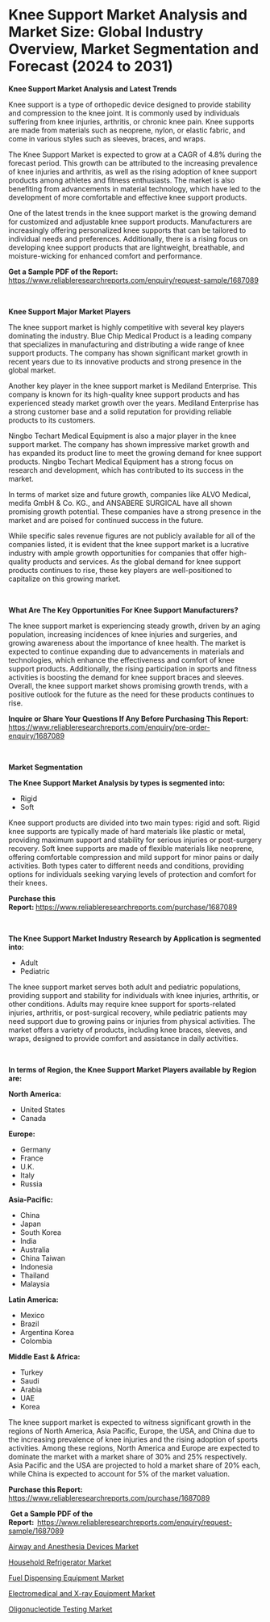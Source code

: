 <p><h1>Knee Support Market Analysis and Market Size: Global Industry Overview, Market Segmentation and Forecast (2024 to 2031)</h1></p><p><strong>Knee Support Market Analysis and Latest Trends</strong></p>
<p><p>Knee support is a type of orthopedic device designed to provide stability and compression to the knee joint. It is commonly used by individuals suffering from knee injuries, arthritis, or chronic knee pain. Knee supports are made from materials such as neoprene, nylon, or elastic fabric, and come in various styles such as sleeves, braces, and wraps.</p><p>The Knee Support Market is expected to grow at a CAGR of 4.8% during the forecast period. This growth can be attributed to the increasing prevalence of knee injuries and arthritis, as well as the rising adoption of knee support products among athletes and fitness enthusiasts. The market is also benefiting from advancements in material technology, which have led to the development of more comfortable and effective knee support products.</p><p>One of the latest trends in the knee support market is the growing demand for customized and adjustable knee support products. Manufacturers are increasingly offering personalized knee supports that can be tailored to individual needs and preferences. Additionally, there is a rising focus on developing knee support products that are lightweight, breathable, and moisture-wicking for enhanced comfort and performance.</p></p>
<p><strong>Get a Sample PDF of the Report:&nbsp;</strong> <a href="https://www.reliableresearchreports.com/enquiry/request-sample/1687089">https://www.reliableresearchreports.com/enquiry/request-sample/1687089</a></p>
<p>&nbsp;</p>
<p><strong>Knee Support Major Market Players</strong></p>
<p><p>The knee support market is highly competitive with several key players dominating the industry. Blue Chip Medical Product is a leading company that specializes in manufacturing and distributing a wide range of knee support products. The company has shown significant market growth in recent years due to its innovative products and strong presence in the global market.</p><p>Another key player in the knee support market is Mediland Enterprise. This company is known for its high-quality knee support products and has experienced steady market growth over the years. Mediland Enterprise has a strong customer base and a solid reputation for providing reliable products to its customers.</p><p>Ningbo Techart Medical Equipment is also a major player in the knee support market. The company has shown impressive market growth and has expanded its product line to meet the growing demand for knee support products. Ningbo Techart Medical Equipment has a strong focus on research and development, which has contributed to its success in the market.</p><p>In terms of market size and future growth, companies like ALVO Medical, medifa GmbH & Co. KG., and ANSABERE SURGICAL have all shown promising growth potential. These companies have a strong presence in the market and are poised for continued success in the future.</p><p>While specific sales revenue figures are not publicly available for all of the companies listed, it is evident that the knee support market is a lucrative industry with ample growth opportunities for companies that offer high-quality products and services. As the global demand for knee support products continues to rise, these key players are well-positioned to capitalize on this growing market.</p></p>
<p>&nbsp;</p>
<p><strong>What Are The Key Opportunities For Knee Support Manufacturers?</strong></p>
<p><p>The knee support market is experiencing steady growth, driven by an aging population, increasing incidences of knee injuries and surgeries, and growing awareness about the importance of knee health. The market is expected to continue expanding due to advancements in materials and technologies, which enhance the effectiveness and comfort of knee support products. Additionally, the rising participation in sports and fitness activities is boosting the demand for knee support braces and sleeves. Overall, the knee support market shows promising growth trends, with a positive outlook for the future as the need for these products continues to rise.</p></p>
<p><strong>Inquire or Share Your Questions If Any Before Purchasing This Report:</strong> <a href="https://www.reliableresearchreports.com/enquiry/pre-order-enquiry/1687089">https://www.reliableresearchreports.com/enquiry/pre-order-enquiry/1687089</a></p>
<p>&nbsp;</p>
<p><strong>Market Segmentation</strong></p>
<p><strong>The Knee Support Market Analysis by types is segmented into:</strong></p>
<p><ul><li>Rigid</li><li>Soft</li></ul></p>
<p><p>Knee support products are divided into two main types: rigid and soft. Rigid knee supports are typically made of hard materials like plastic or metal, providing maximum support and stability for serious injuries or post-surgery recovery. Soft knee supports are made of flexible materials like neoprene, offering comfortable compression and mild support for minor pains or daily activities. Both types cater to different needs and conditions, providing options for individuals seeking varying levels of protection and comfort for their knees.</p></p>
<p><strong>Purchase this Report:&nbsp;</strong><a href="https://www.reliableresearchreports.com/purchase/1687089">https://www.reliableresearchreports.com/purchase/1687089</a></p>
<p>&nbsp;</p>
<p><strong>The Knee Support Market Industry Research by Application is segmented into:</strong></p>
<p><ul><li>Adult</li><li>Pediatric</li></ul></p>
<p><p>The knee support market serves both adult and pediatric populations, providing support and stability for individuals with knee injuries, arthritis, or other conditions. Adults may require knee support for sports-related injuries, arthritis, or post-surgical recovery, while pediatric patients may need support due to growing pains or injuries from physical activities. The market offers a variety of products, including knee braces, sleeves, and wraps, designed to provide comfort and assistance in daily activities.</p></p>
<p>&nbsp;</p>
<p><strong>In terms of Region, the Knee Support Market Players available by Region are:</strong></p>
<p>
    <p> <strong> North America: </strong>
        <ul>
            <li>United States</li>
            <li>Canada</li>
        </ul>
        </p> 
    <p> <strong> Europe: </strong>
        <ul>
            <li>Germany</li>
            <li>France</li>
            <li>U.K.</li>
            <li>Italy</li>
            <li>Russia</li>
        </ul>
        </p> 
    <p> <strong> Asia-Pacific: </strong>
        <ul>
            <li>China</li>
            <li>Japan</li>
            <li>South Korea</li>
            <li>India</li>
            <li>Australia</li>
            <li>China Taiwan</li>
            <li>Indonesia</li>
            <li>Thailand</li>
            <li>Malaysia</li>
        </ul>
        </p> 
    <p> <strong> Latin America: </strong>
        <ul>
            <li>Mexico</li>
            <li>Brazil</li>
            <li>Argentina Korea</li>
            <li>Colombia</li>
        </ul>
        </p> 
    <p> <strong> Middle East & Africa: </strong>
        <ul>
            <li>Turkey</li>
            <li>Saudi</li>
            <li>Arabia</li>
            <li>UAE</li>
            <li>Korea</li>
        </ul>
    </p>
    </p>
<p><p>The knee support market is expected to witness significant growth in the regions of North America, Asia Pacific, Europe, the USA, and China due to the increasing prevalence of knee injuries and the rising adoption of sports activities. Among these regions, North America and Europe are expected to dominate the market with a market share of 30% and 25% respectively. Asia Pacific and the USA are projected to hold a market share of 20% each, while China is expected to account for 5% of the market valuation.</p></p>
<p><strong>Purchase this Report: </strong><a href="https://www.reliableresearchreports.com/purchase/1687089">https://www.reliableresearchreports.com/purchase/1687089</a></p>
<p>&nbsp;<strong>Get a Sample PDF of the Report:&nbsp;&nbsp;</strong><a href="https://www.reliableresearchreports.com/enquiry/request-sample/1687089">https://www.reliableresearchreports.com/enquiry/request-sample/1687089</a></p>
<p><strong></strong></p>
<p><p><a href="https://medium.com/@nicholasdean856/airway-and-anesthesia-devices-market-share-evolution-and-market-growth-trends-2024-2031-e414ca465634">Airway and Anesthesia Devices Market</a></p><p><a href="https://github.com/joannagoyvaerts/Market-Research-Report-List-1/blob/main/household-refrigerator-market.md">Household Refrigerator Market</a></p><p><a href="https://github.com/bracarafogo/Market-Research-Report-List-2/blob/main/fuel-dispensing-equipment-market.md">Fuel Dispensing Equipment Market</a></p><p><a href="https://medium.com/@nicholasdean856/electromedical-and-x-ray-equipment-market-size-market-outlook-and-market-forecast-2024-to-2031-ca645c1a05e9">Electromedical and X-ray Equipment Market</a></p><p><a href="https://medium.com/@nicholasdean856/oligonucleotide-testing-nbsp-market-focuses-on-market-share-size-and-projected-forecast-till-2031-421d9422ad61">Oligonucleotide Testing Market</a></p></p>
